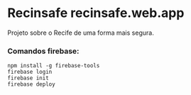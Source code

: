 # Recinsafe recinsafe.web.app
Projeto sobre o Recife de uma forma mais segura.

<h3>Comandos firebase:</h3>

```
npm install -g firebase-tools
firebase login
firebase init
firebase deploy
```
